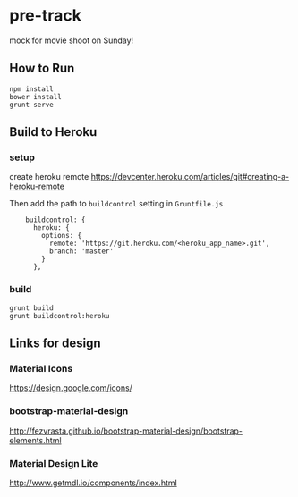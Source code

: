 # pre-track
mock for movie shoot on Sunday!

## How to Run
```
npm install
bower install
grunt serve
```

## Build to Heroku

### setup
create heroku remote
https://devcenter.heroku.com/articles/git#creating-a-heroku-remote

Then add the path to `buildcontrol` setting in `Gruntfile.js`
```
    buildcontrol: {
      heroku: {
        options: {
          remote: 'https://git.heroku.com/<heroku_app_name>.git',
          branch: 'master'
        }
      },
```

### build
```
grunt build
grunt buildcontrol:heroku
```

## Links for design

### Material Icons
https://design.google.com/icons/

### bootstrap-material-design
http://fezvrasta.github.io/bootstrap-material-design/bootstrap-elements.html

### Material Design Lite
http://www.getmdl.io/components/index.html
